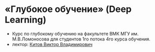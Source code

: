 # «Глубокое обучение» (Deep Learning)
* Курс по глубокому обучению на факультете ВМК МГУ им. М.В.Ломоносова для студентов 1го потока 4го курса обучения.
* лектор: [Китов Виктор Владимирович](https://victorkitov.github.io/)

